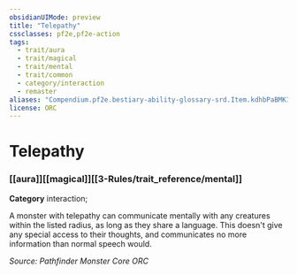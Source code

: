 ```yaml
---
obsidianUIMode: preview
title: "Telepathy"
cssclasses: pf2e,pf2e-action
tags:
  - trait/aura
  - trait/magical
  - trait/mental
  - trait/common
  - category/interaction
  - remaster
aliases: "Compendium.pf2e.bestiary-ability-glossary-srd.Item.kdhbPaBMK1d1fpbA"
license: ORC
---
```

# Telepathy

### [[aura]][[magical]][[3-Rules/trait_reference/mental]]

**Category** interaction; 




A monster with telepathy can communicate mentally with any creatures within the listed radius, as long as they share a language. This doesn't give any special access to their thoughts, and communicates no more information than normal speech would.

*Source: Pathfinder Monster Core*
*ORC*